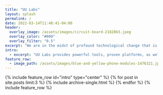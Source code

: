 ```yaml
---
title: "UU Labs"
layout: splash
permalink: /
date: 2022-03-14T11:48:41-04:00
header:
  overlay_image: /assets/images/circuit-board-2182863.jpeg
  overlay_color: "#000"
  overlay_filter: "0.5"
excerpt: "We are in the midst of profound technological change that is transforming e-commerce, manufacturing, and industrial supply."
intro: 
  - excerpt: "UU Labs provides powerful tools, proven platforms, as well as custom development that leverage recent advances in artificial intelligence, IOT, cloud architecture, robotics, and more. We help more businesses realize new opportunities, reinvent themselves, or simply operate with greater efficiency."
feature_row:
  - image_path: /assets/images/blue-and-yellow-phone-modules-1476321.jpeg
---
```

{% include feature_row id="intro" type="center" %}
{% for post in site.posts limit:3 %}
  {% include archive-single.html %}
{% endfor %}
{% include feature_row  %}